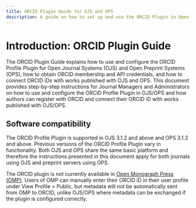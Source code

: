 ```yaml
---
title: ORCID Plugin Guide for OJS and OPS
description: A guide on how to set up and use the ORCID Plugin in Open Journal Systems and Open Monograph Press.
---
```


# Introduction: ORCID Plugin Guide

The ORCID Plugin Guide explains how to use and configure the ORCID Profile Plugin for Open Journal Systems (OJS) and Open Preprint Systems (OPS), how to obtain ORCID membership and API credentials, and how to connect ORCID iDs with works published with OJS and OPS. This document provides step-by-step instructions for Journal Managers and Administrators on how to use and configure the ORCID Profile Plugin in OJS/OPS and how authors can register with ORCID and connect their ORCID iD with works published with OJS/OPS.

## Software compatibility

The ORCID Profile Plugin is supported in OJS 3.1.2 and above and OPS 3.1.2 and above. Previous versions of the ORCID Profile Plugin vary in functionality. Both OJS and OPS share the same basic platform and therefore the instructions presented in this document apply for both journals using OJS and preprint servers using OPS. 

The ORCID plugin is not currently available in [Open Monograph Press (OMP)](https://pkp.sfu.ca/omp/). Users of OMP can manually enter their ORCID iD in their user profile under View Profile > Public, but metadata will not be automatically sent from OMP to ORCID, unlike OJS/OPS where metadata can be exchanged if the plugin is configured correctly.
